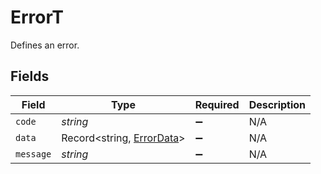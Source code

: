 # ErrorT

Defines an error.


## Fields

| Field                                                         | Type                                                          | Required                                                      | Description                                                   |
| ------------------------------------------------------------- | ------------------------------------------------------------- | ------------------------------------------------------------- | ------------------------------------------------------------- |
| `code`                                                        | *string*                                                      | :heavy_minus_sign:                                            | N/A                                                           |
| `data`                                                        | Record<string, [ErrorData](../../models/shared/errordata.md)> | :heavy_minus_sign:                                            | N/A                                                           |
| `message`                                                     | *string*                                                      | :heavy_minus_sign:                                            | N/A                                                           |